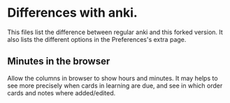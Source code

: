 # Differences with anki.
This files list the difference between regular anki and this forked
version. It also lists the different options in the Preferences's extra page.

## Minutes in the browser
Allow the columns in browser to show hours and minutes. It may helps
to see more precisely when cards in learning are due, and see in which
order cards and notes where added/edited.

